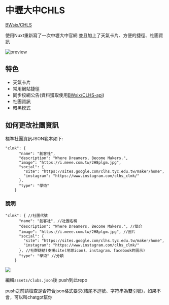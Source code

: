 # 中壢大中CHLS

[BWsix/CHLS](https://github.com/BWsix/CHLS)

使用Nuxt重新寫了一次中壢大中官網
並且加上了天氣卡片、方便的捷徑、社團資訊

![preview](https://i.meee.com.tw/dbRvzBE.jpg)

## 特色
- 天氣卡片
- 常用網站捷徑
- 同步校網公告(資料獲取使用[BWsix/CLHS-api](https://github.com/BWsix/CLHS-api))
- 社團資訊
- 暗黑模式

## 如何更改社團資訊

標準社團資訊JSON範本如下:
```
"clmk": {
      "name": "創客社",
      "description": "Where Dreamers, Become Makers.",
      "image": "https://i.meee.com.tw/2H8plgm.jpg",
      "social": {
        "site": "https://sites.google.com/clhs.tyc.edu.tw/maker/home",
        "instagram": "https://www.instagram.com/clhs_clmk/"
      },
      "type": "學術"
    }
```
### 說明

```
"clmk": { //社團代號
      "name": "創客社", //社團名稱
      "description": "Where Dreamers, Become Makers.", //簡介
      "image": "https://i.meee.com.tw/2H8plgm.jpg", //圖片
      "social": {
        "site": "https://sites.google.com/clhs.tyc.edu.tw/maker/home",
        "instagram": "https://www.instagram.com/clhs_clmk/"
      }, //社群鏈結(支援site(地球icon)、instagram、facebook的圖示)
      "type": "學術" //分類
    }
```

![](https://i.meee.com.tw/OdctbLo.png)

編輯`assets/clubs.json`後
push到此repo

push之前請檢查是否符合json格式要求(結尾不逗號、字符串為雙引號)，如果不會，可以叫chatgpt幫你

